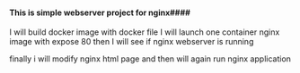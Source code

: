 #### This is simple webserver project for nginx####
I will build docker image with docker file
I will launch one container nginx image with expose 80
then I will see if nginx webserver is running

finally i will modify nginx html page and then will again run nginx application 
